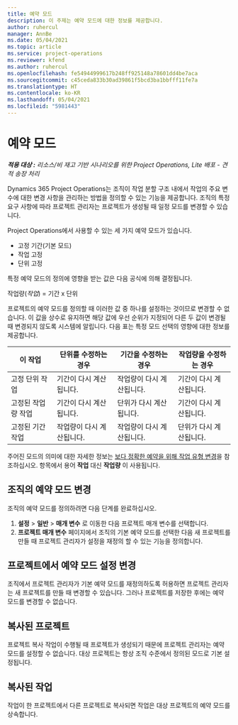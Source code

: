 ```yaml
---
title: 예약 모드
description: 이 주제는 예약 모드에 대한 정보를 제공합니다.
author: ruhercul
manager: AnnBe
ms.date: 05/04/2021
ms.topic: article
ms.service: project-operations
ms.reviewer: kfend
ms.author: ruhercul
ms.openlocfilehash: fe54944999617b248ff925148a78601dd4be7aca
ms.sourcegitcommit: c45ceda833b30ad39861f5bcd3ba1bbfff11fe7a
ms.translationtype: HT
ms.contentlocale: ko-KR
ms.lasthandoff: 05/04/2021
ms.locfileid: "5981443"
---
```

# <a name="scheduling-modes"></a>예약 모드

_**적용 대상 :** 리소스/비 재고 기반 시나리오를 위한 Project Operations, Lite 배포 - 견적 송장 처리_


Dynamics 365 Project Operations는 조직이 작업 분할 구조 내에서 작업의 주요 변수에 대한 변경 사항을 관리하는 방법을 정의할 수 있는 기능을 제공합니다. 조직의 특정 요구 사항에 따라 프로젝트 관리자는 프로젝트가 생성될 때 일정 모드를 변경할 수 있습니다.

Project Operations에서 사용할 수 있는 세 가지 예약 모드가 있습니다.

  - 고정 기간(기본 모드)
  - 작업 고정
  - 단위 고정

특정 예약 모드의 정의에 영향을 받는 값은 다음 공식에 의해 결정됩니다.

  작업량(*작업*) = 기간 x 단위

프로젝트의 예약 모드를 정의할 때 이러한 값 중 하나를 설정하는 것이므로 변경할 수 없습니다. 이 값을 상수로 유지하면 해당 값에 우선 순위가 지정되어 다른 두 값이 변경될 때 변경되지 않도록 시스템에 알립니다. 다음 표는 특정 모드 선택의 영향에 대한 정보를 제공합니다.

| **이 작업**             | **단위를 수정하는 경우**   | **기간을 수정하는 경우** | **작업량을 수정하는 경우**  |
|----------------------|---------------------------|----------------------------|---------------------------|
| 고정 단위 작업     | 기간이 다시 계산됩니다. | 작업량이 다시 계산됩니다.    | 기간이 다시 계산됩니다. |
| 고정된 작업량 작업    | 기간이 다시 계산됩니다. | 단위가 다시 계산됩니다.    | 기간이 다시 계산됩니다. |
| 고정된 기간 작업  | 작업량이 다시 계산됩니다.   | 작업량이 다시 계산됩니다.    | 단위가 다시 계산됩니다.   |

주어진 모드의 의미에 대한 자세한 정보는 [보다 정확한 예약을 위해 작업 유형 변경](https://support.microsoft.com/en-us/office/change-the-task-type-for-more-accurate-scheduling-b0b969ad-45bc-4e9e-8967-435587548a72)을 참조하십시오. 항목에서 용어 **작업** 대신 **작업량** 이 사용됩니다.

## <a name="change-the-organizations-scheduling-mode"></a>조직의 예약 모드 변경

조직의 예약 모드를 정의하려면 다음 단계를 완료하십시오.

1. **설정** \> **일반** \> **매개 변수** 로 이동한 다음 프로젝트 매개 변수를 선택합니다. 
2. **프로젝트 매개 변수** 페이지에서 조직의 기본 예약 모드를 선택한 다음 새 프로젝트를 만들 때 프로젝트 관리자가 설정을 재정의 할 수 있는 기능을 정의합니다.

## <a name="change-the-scheduling-mode-setting-on-a-project"></a>프로젝트에서 예약 모드 설정 변경

조직에서 프로젝트 관리자가 기본 예약 모드를 재정의하도록 허용하면 프로젝트 관리자는 새 프로젝트를 만들 때 변경할 수 있습니다. 그러나 프로젝트를 저장한 후에는 예약 모드를 변경할 수 없습니다.

## <a name="copied-projects"></a>복사된 프로젝트

프로젝트 복사 작업이 수행될 때 프로젝트가 생성되기 때문에 프로젝트 관리자는 예약 모드를 설정할 수 없습니다. 대상 프로젝트는 항상 조직 수준에서 정의된 모드로 기본 설정됩니다.

## <a name="copied-tasks"></a>복사된 작업

작업이 한 프로젝트에서 다른 프로젝트로 복사되면 작업은 대상 프로젝트의 예약 모드를 상속합니다.
